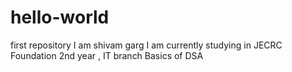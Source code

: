 # hello-world
first repository
I am shivam garg
I am currently studying in JECRC Foundation
2nd year , IT branch
Basics of DSA
